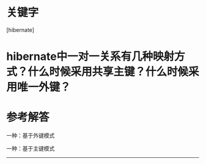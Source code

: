 # 关键字

 \[hibernate\] 


# hibernate中一对一关系有几种映射方式？什么时候采用共享主键？什么时候采用唯一外键？


# 参考解答

一种：基于外键模式

一种：基于主键模式


---

